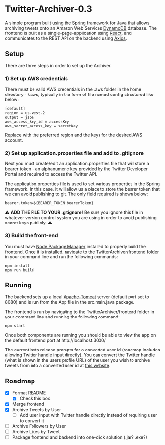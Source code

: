 # Twitter-Archiver-0.3
A simple program built using the [Spring](https://spring.io/) framework for Java that allows archiving tweets onto an Amazon Web Services [DynamoDB](https://aws.amazon.com/dynamodb/) database.
The frontend is built as a single-page-application using [React](https://react.dev/), and communicates to the REST API on the backend using [Axios](https://axios-http.com/).

## Setup
There are three steps in order to set up the Archiver.

### 1) Set up AWS credentials
There must be valid AWS credentials in the .aws folder in the home directory ~/.aws, typically in the form of file named config structured like below:

```
[default]
region = us-west-2
output = json
aws_access_key_id = accessKey
aws_secret_access_key = secretKey
```
Replace with the preferred region and the keys for the desired AWS account.


### 2) Set up application.properties file and add to .gitignore
Next you must create/edit an application.properties file that will store a bearer token - an alphanumeric key provided by the Twitter Developer Portal and required to access the Twitter API.

The application.properties file is used to set various properties in the Spring framework. In this case, it will allow us a place to store the bearer token that we can avoid publishing to git. The only field required is shown below:
```
bearer.token=${BEARER_TOKEN:bearerToken}
```
⚠️ **ADD THE FILE TO YOUR .gitignore!** Be sure you ignore this file in whatever version control system you are using in order to avoid publishing secret keys publicly. ⚠️

### 3) Build the front-end
You must have [Node Package Manager](https://docs.npmjs.com/downloading-and-installing-node-js-and-npm) installed to properly build the frontend.
Once it is installed, navigate to the TwitterArchiver/frontend folder in your command line and run the following commands:
```
npm install
npm run build
```
## Running
The backend sets up a local [Apache-Tomcat](https://tomcat.apache.org/) server (default port set to 8080) and is run from the App file in the src.main.java package.

The frontend is run by navigating to the TwitterArchiver/frontend folder in your command line and running the following command:
```
npm start
```
Once both components are running you should be able to view the app on the default frontend port at http://localhost:3000/ 

The current beta release prompts for a converted user id (roadmap includes allowing Twitter handle input directly). You can convert the Twitter handle (what is shown in the users profile URL) of the user you wish to archive tweets from into a converted user id at [this website](https://tweeterid.com/).

## Roadmap
- [x] Format README
    - [x] Check this box 
- [x] Merge frontend
- [x] Archive Tweets by User
    - [ ] Add user input with Twitter handle directly instead of requiring user to convert it 
- [ ] Archive Followers by User
- [ ] Archive Likes by Tweet
- [ ] Package frontend and backend into one-click solution (.jar? .exe?)
